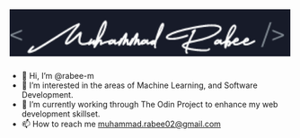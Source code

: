 ## <p align='center'> <img src = "./name-logo.png" width='500px'> </p>
- 👋 Hi, I’m @rabee-m
- 👀 I’m interested in the areas of Machine Learning, and Software Development.
- 🌱 I’m currently working through The Odin Project to enhance my web development skillset. 
- 📫 How to reach me muhammad.rabee02@gmail.com

<!---
rabee-m/rabee-m is a ✨ special ✨ repository because its `README.md` (this file) appears on your GitHub profile.
You can click the Preview link to take a look at your changes.
--->
